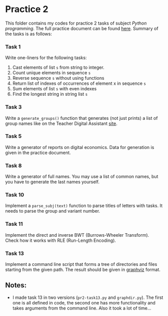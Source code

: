 # Practice 2
This folder contains my codes for practice 2 tasks of subject *Python programming*.
The full practice document can be found
[here](https://github.com/true-grue/kispython).
Summary of the tasks is as follows:

### Task 1
Write one-liners for the following tasks:
1. Cast elements of list `s` from string to integer.
2. Count unique elements in sequence `s`
3. Reverse sequence `s` without using functions
4. Return list of indexes of occurrences of element x in sequence `s`
5. Sum elements of list `s` with even indexes
6. Find the longest string in string list `s`
### Task 3
Write a `generate_groups()` function that generates (not just prints)
a list of group names like on the Teacher Digital Assistant [site](http://kispython.ru/).
### Task 5
Write a generator of reports on digital economics.
Data for generation is given in the practice document.
### Task 8
Write a generator of full names. You may use a list of common names,
but you have to generate the last names yourself.
### Task 10
Implement a `parse_subj(text)` function to parse titles of letters with tasks.
It needs to parse the group and variant number.
### Task 11
Implement the direct and inverse BWT (Burrows-Wheeler Transform).
Check how it works with RLE (Run-Length Encoding).
### Task 13
Implement a command line script that forms a tree of directories and files starting from the given path.
The result should be given in [graphviz](https://dreampuf.github.io/GraphvizOnline/) format.
## Notes:
- I made task 13 in two versions (`pr2-task13.py` and `graphdir.py`). The first one is all defined in code,
the second one has more functionality and takes arguments from the command line. Also it took a lot of time...

